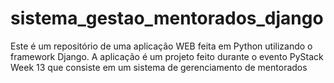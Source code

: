# sistema_gestao_mentorados_django
Este é um repositório de uma aplicação WEB feita em Python utilizando o framework Django. A aplicação é um projeto feito durante o evento PyStack Week 13 que consiste em um sistema de gerenciamento de mentorados
